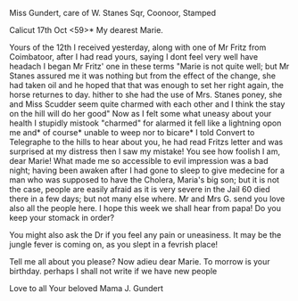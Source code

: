 Miss Gundert, care of W. Stanes Sqr, Coonoor, Stamped

 Calicut 17th Oct <59>*
My dearest Marie.

Yours of the 12th I received yesterday, along with one of Mr Fritz from Coimbatoor, after I had read yours, saying I dont feel very well have headach I began Mr Fritz' one in these terms "Marie is not quite well; but Mr Stanes assured me it was nothing but from the effect of the change, she had taken oil and he hoped that that was enough to set her right again, the horse returnes to day. hither to she had the use of Mrs. Stanes poney, she and Miss Scudder seem quite charmed with each other and I think the stay on the hill will do her good" Now as I felt some what uneasy about your health I stupidly mistook "charmed" for alarmed it fell like a lightning opon me and* of course* unable to weep nor to bicare* I told Convert to Telegraphe to the hills to hear about you, he had read Fritzs letter and was surprised at my distress then I saw my mistake! You see how foolish I am, dear Marie! What made me so accessible to evil impression was a bad night; having been awaken after I had gone to sleep to give medecine for a man who was supposed to have the Cholera, Maria's big son; but it is not the case, people are easily afraid as it is very severe in the Jail 60 died there in a few days; but not many else where. Mr and Mrs G. send you love also all the people here. I hope this week we shall hear from papa! Do you keep your stomack in order?

You might also ask the Dr if you feel any pain or uneasiness. It may be the jungle fever is coming on, as you slept in a fevrish place!

Tell me all about you please? Now adieu dear Marie. To morrow is your birthday. perhaps I shall not write if we have new people

Love to all
 Your beloved Mama
 J. Gundert
